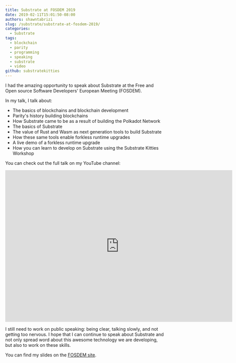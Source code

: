 ```yaml
---
title: Substrate at FOSDEM 2019
date: 2019-02-11T15:01:50-08:00
authors: shawntabrizi
slug: /substrate/substrate-at-fosdem-2019/
categories:
  - Substrate
tags:
  - blockchain
  - parity
  - programming
  - speaking
  - substrate
  - video
github: substratekitties
---
```


I had the amazing opportunity to speak about Substrate at the Free and Open source Software Developers' European Meeting (FOSDEM).

In my talk, I talk about:

- The basics of blockchains and blockchain development
- Parity's history building blockchains
- How Substrate came to be as a result of building the Polkadot Network
- The basics of Substrate
- The value of Rust and Wasm as next generation tools to build Substrate
- How these same tools enable forkless runtime upgrades
- A live demo of a forkless runtime upgrade
- How you can learn to develop on Substrate using the Substrate Kitties Workshop

You can check out the full talk on my YouTube channel:

<iframe src="https://www.youtube.com/embed/ELubZ6Rl3iI" allow="accelerometer; autoplay; encrypted-media; gyroscope; picture-in-picture" allowfullscreen="" width="720px" height="480px" frameborder="0"></iframe>

I still need to work on public speaking: being clear, talking slowly, and not getting too nervous. I hope that I can continue to speak about Substrate and not only spread word about this awesome technology we are developing, but also to work on these skills.

You can find my slides on the [FOSDEM site](https://fosdem.org/2019/schedule/event/substrate/).

